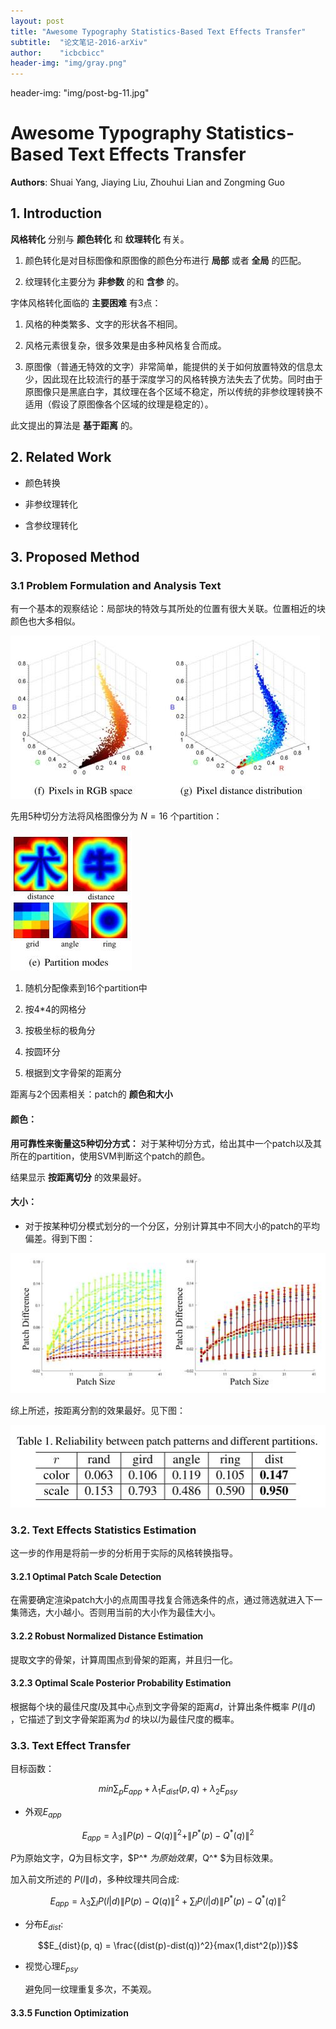 ```yaml
---
layout: post
title: "Awesome Typography Statistics-Based Text Effects Transfer"
subtitle:  "论文笔记-2016-arXiv"
author:    "icbcbicc"
header-img: "img/gray.png"
---
```

header-img: "img/post-bg-11.jpg"
# Awesome Typography Statistics-Based Text Effects Transfer

**Authors**: Shuai Yang, Jiaying Liu, Zhouhui Lian and Zongming Guo

## 1. Introduction

**风格转化** 分别与 **颜色转化** 和 **纹理转化** 有关。

1. 颜色转化是对目标图像和原图像的颜色分布进行 **局部** 或者 **全局** 的匹配。

2. 纹理转化主要分为 **非参数** 的和 **含参** 的。

字体风格转化面临的 **主要困难** 有3点：

1. 风格的种类繁多、文字的形状各不相同。

2. 风格元素很复杂，很多效果是由多种风格复合而成。

3. 原图像（普通无特效的文字）非常简单，能提供的关于如何放置特效的信息太少，因此现在比较流行的基于深度学习的风格转换方法失去了优势。同时由于原图像只是黑底白字，其纹理在各个区域不稳定，所以传统的非参纹理转换不适用（假设了原图像各个区域的纹理是稳定的）。

此文提出的算法是 **基于距离** 的。

## 2. Related Work

- 颜色转换

- 非参纹理转化

- 含参纹理转化

## 3. Proposed Method

### 3.1 Problem Formulation and Analysis Text

有一个基本的观察结论：局部块的特效与其所处的位置有很大关联。位置相近的块颜色也大多相似。

![](/img/48.jpg)

先用5种切分方法将风格图像分为 $N=16$ 个partition：

![partition mode](/img/47.jpg)

1. 随机分配像素到16个partition中

2. 按4*4的网格分

3. 按极坐标的极角分

4. 按圆环分

5. 根据到文字骨架的距离分

距离与2个因素相关：patch的 **颜色和大小**

#### 颜色：

**用可靠性来衡量这5种切分方式：**  对于某种切分方式，给出其中一个patch以及其所在的partition，使用SVM判断这个patch的颜色。

结果显示 **按距离切分** 的效果最好。

#### 大小：

- 对于按某种切分模式划分的一个分区，分别计算其中不同大小的patch的平均偏差。得到下图：

![scale](/img/49.jpg)

综上所述，按距离分割的效果最好。见下图：

![reliability](/img/50.jpg)

### 3.2. Text Effects Statistics Estimation

这一步的作用是将前一步的分析用于实际的风格转换指导。

#### 3.2.1 Optimal Patch Scale Detection

在需要确定渲染patch大小的点周围寻找复合筛选条件的点，通过筛选就进入下一集筛选，大小越小。否则用当前的大小作为最佳大小。

#### 3.2.2 Robust Normalized Distance Estimation

提取文字的骨架，计算周围点到骨架的距离，并且归一化。

#### 3.2.3 Optimal Scale Posterior Probability Estimation

根据每个块的最佳尺度$l$及其中心点到文字骨架的距离$d$，计算出条件概率 $P(l \| d)$ ，它描述了到文字骨架距离为$d$ 的块以$l$为最佳尺度的概率。

### 3.3. Text Effect Transfer

目标函数：

$$min \sum_p E_{app} + \lambda_1 E_{dist}(p, q) + \lambda_2 E_{psy}$$

- 外观$E_{app}$

$$E_{app} = \lambda_3 \|P(p)-Q(q)\|^2 + \|P^* (p)-Q^* (q) \|^2 $$

  $P$为原始文字，$Q$为目标文字，$P^* $为原始效果，$Q^* $为目标效果。

  加入前文所述的 $P(l \| d)$，多种纹理共同合成:

$$E_{app} = \lambda_3 \sum_l P(l | d)\|P(p)-Q(q)\|^2 + \sum_l P(l | d)\|P^* (p)-Q^* (q) \|^2 $$

- 分布$E_{dist}$:

$$E_{dist}(p, q) = \frac{(dist(p)-dist(q))^2}{max(1,dist^2(p))}$$

- 视觉心理$E_{psy}$

  避免同一纹理重复多次，不美观。

#### 3.3.5 Function Optimization
